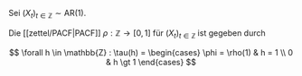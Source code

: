 Sei $(X_t)_{t \in \mathbb{Z}} \sim \text{AR}(1)$.

Die [[zettel/PACF|PACF]] $\rho : \mathbb{Z} \to [0, 1]$ für $(X_t)_{t \in \mathbb{Z}}$ ist gegeben durch

$$
	\forall h \in \mathbb{Z} : \tau(h) = \begin{cases}
		\phi = \rho(1) & h = 1 \\
		0 & h \gt 1
	\end{cases}
$$